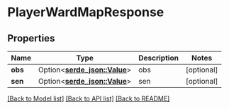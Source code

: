 # PlayerWardMapResponse

## Properties

Name | Type | Description | Notes
------------ | ------------- | ------------- | -------------
**obs** | Option<[**serde_json::Value**](.md)> | obs | [optional]
**sen** | Option<[**serde_json::Value**](.md)> | sen | [optional]

[[Back to Model list]](../README.md#documentation-for-models) [[Back to API list]](../README.md#documentation-for-api-endpoints) [[Back to README]](../README.md)



